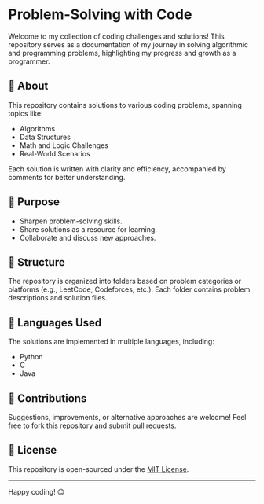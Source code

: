 # Problem-Solving with Code

Welcome to my collection of coding challenges and solutions! This repository serves as a documentation of my journey in solving algorithmic and programming problems, highlighting my progress and growth as a programmer.

## 📌 About
This repository contains solutions to various coding problems, spanning topics like:
- Algorithms
- Data Structures
- Math and Logic Challenges
- Real-World Scenarios

Each solution is written with clarity and efficiency, accompanied by comments for better understanding.

## 🚀 Purpose
- Sharpen problem-solving skills.
- Share solutions as a resource for learning.
- Collaborate and discuss new approaches.

## 📂 Structure
The repository is organized into folders based on problem categories or platforms (e.g., LeetCode, Codeforces, etc.). Each folder contains problem descriptions and solution files.

## 🔧 Languages Used
The solutions are implemented in multiple languages, including:
- Python
- C
- Java

## 🤝 Contributions
Suggestions, improvements, or alternative approaches are welcome! Feel free to fork this repository and submit pull requests.

## 📝 License
This repository is open-sourced under the [MIT License](LICENSE).

---

Happy coding! 😊
